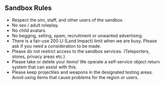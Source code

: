 ## Sandbox Rules
- Respect the sim, staff, and other users of the sandbox.
- No sex / adult roleplay.
- No child avatars.
- No begging, selling, spam, recruitment or unwanted advertising.
- There is a fair-use 200 LI (Land Impact) limit when we are busy. Please ask if you need a consideration to be made.
- Please do not restrict access to the sandbox services. (Teleporters, stores, privacy areas etc.)
- Please take or delete your items! We operate a self-service object return system that can assist with this.
- Please keep projectiles and weapons in the designated testing areas. Avoid using items that cause problems for the region or users.
